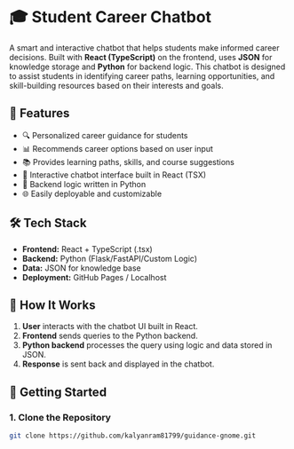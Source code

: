 # 🎓 Student Career Chatbot

A smart and interactive chatbot that helps students make informed career decisions. Built with **React (TypeScript)** on the frontend, uses **JSON** for knowledge storage and **Python** for backend logic. This chatbot is designed to assist students in identifying career paths, learning opportunities, and skill-building resources based on their interests and goals.

## 🚀 Features

- 🔍 Personalized career guidance for students  
- 📊 Recommends career options based on user input  
- 📚 Provides learning paths, skills, and course suggestions  
- 💬 Interactive chatbot interface built in React (TSX)  
- 🔧 Backend logic written in Python  
- 🌐 Easily deployable and customizable

## 🛠️ Tech Stack

- **Frontend:** React + TypeScript (.tsx)
- **Backend:** Python (Flask/FastAPI/Custom Logic)
- **Data:** JSON for knowledge base
- **Deployment:** GitHub Pages / Localhost
## 🧠 How It Works

1. **User** interacts with the chatbot UI built in React.
2. **Frontend** sends queries to the Python backend.
3. **Python backend** processes the query using logic and data stored in JSON.
4. **Response** is sent back and displayed in the chatbot.

## 🚀 Getting Started

### 1. Clone the Repository

```bash
git clone https://github.com/kalyanram81799/guidance-gnome.git

